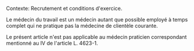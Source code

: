 Contexte: Recrutement et conditions d'exercice.

Le médecin du travail est un médecin autant que possible employé à temps complet qui ne pratique pas la médecine de clientèle courante.

Le présent article n'est pas applicable au médecin praticien correspondant mentionné au IV de l'article L. 4623-1.